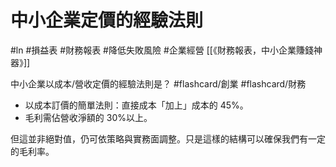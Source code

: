 # 中小企業定價的經驗法則
#ln #損益表 #財務報表 #降低失敗風險 #企業經營
[[《財務報表，中小企業賺錢神器》]]

中小企業以成本/營收定價的經驗法則是？ #flashcard/創業 #flashcard/財務

- 以成本訂價的簡單法則：直接成本「加上」成本的 45%。
- 毛利需佔營收淨額的 30%以上。

但這並非絕對值，仍可依策略與實務面調整。只是這樣的結構可以確保我們有一定的毛利率。